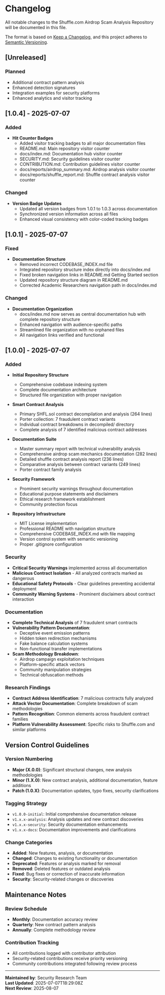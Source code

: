# Changelog

All notable changes to the Shuffle.com Airdrop Scam Analysis Repository will be documented in this file.

The format is based on [Keep a Changelog](https://keepachangelog.com/en/1.0.0/),
and this project adheres to [Semantic Versioning](https://semver.org/spec/v2.0.0.html).

## [Unreleased]

### Planned
- Additional contract pattern analysis
- Enhanced detection signatures
- Integration examples for security platforms
- Enhanced analytics and visitor tracking

## [1.0.4] - 2025-07-07

### Added
- **Hit Counter Badges**
  - Added visitor tracking badges to all major documentation files
  - README.md: Main repository visitor counter
  - docs/index.md: Documentation hub visitor counter
  - SECURITY.md: Security guidelines visitor counter
  - CONTRIBUTION.md: Contribution guidelines visitor counter
  - docs/reports/airdrop_summary.md: Airdrop analysis visitor counter
  - docs/reports/shuffle_report.md: Shuffle contract analysis visitor counter

### Changed
- **Version Badge Updates**
  - Updated all version badges from 1.0.1 to 1.0.3 across documentation
  - Synchronized version information across all files
  - Enhanced visual consistency with color-coded tracking badges

## [1.0.1] - 2025-07-07

### Fixed
- **Documentation Structure**
  - Removed incorrect CODEBASE_INDEX.md file
  - Integrated repository structure index directly into docs/index.md
  - Fixed broken navigation links in README.md Getting Started section
  - Updated repository structure diagram in README.md
  - Corrected Academic Researchers navigation path in docs/index.md

### Changed
- **Documentation Organization**
  - docs/index.md now serves as central documentation hub with complete repository structure
  - Enhanced navigation with audience-specific paths
  - Streamlined file organization with no orphaned files
  - All navigation links verified and functional

## [1.0.0] - 2025-07-07

### Added
- **Initial Repository Structure**
  - Comprehensive codebase indexing system
  - Complete documentation architecture
  - Structured file organization with proper navigation

- **Smart Contract Analysis**
  - Primary SHFL.sol contract decompilation and analysis (264 lines)
  - Porter collection: 7 fraudulent contract variants
  - Individual contract breakdowns in decompiled/ directory
  - Complete analysis of 7 identified malicious contract addresses

- **Documentation Suite**
  - Master summary report with technical vulnerability analysis
  - Comprehensive airdrop scam mechanics documentation (282 lines)
  - Detailed shuffle contract analysis report (236 lines)
  - Comparative analysis between contract variants (249 lines)
  - Porter contract family analysis

- **Security Framework**
  - Prominent security warnings throughout documentation
  - Educational purpose statements and disclaimers
  - Ethical research framework establishment
  - Community protection focus

- **Repository Infrastructure**
  - MIT License implementation
  - Professional README with navigation structure
  - Comprehensive CODEBASE_INDEX.md with file mapping
  - Version control system with semantic versioning
  - Proper .gitignore configuration

### Security
- **Critical Security Warnings** implemented across all documentation
- **Malicious Contract Isolation** - All analyzed contracts marked as dangerous
- **Educational Safety Protocols** - Clear guidelines preventing accidental deployment
- **Community Warning Systems** - Prominent disclaimers about contract interaction

### Documentation
- **Complete Technical Analysis** of 7 fraudulent smart contracts
- **Vulnerability Pattern Documentation**:
  - Deceptive event emission patterns
  - Hidden token redirection mechanisms
  - Fake balance calculation systems
  - Non-functional transfer implementations
- **Scam Methodology Breakdown**:
  - Airdrop campaign exploitation techniques
  - Platform-specific attack vectors
  - Community manipulation strategies
  - Technical obfuscation methods

### Research Findings
- **Contract Address Identification**: 7 malicious contracts fully analyzed
- **Attack Vector Documentation**: Complete breakdown of scam methodologies
- **Pattern Recognition**: Common elements across fraudulent contract families
- **Platform Vulnerability Assessment**: Specific risks to Shuffle.com and similar platforms

## Version Control Guidelines

### Version Numbering
- **Major (X.0.0)**: Significant structural changes, new analysis methodologies
- **Minor (1.X.0)**: New contract analysis, additional documentation, feature additions
- **Patch (1.0.X)**: Documentation updates, typo fixes, security clarifications

### Tagging Strategy
- `v1.0.0-initial`: Initial comprehensive documentation release
- `v1.x.x-analysis`: Analysis updates and new contract discoveries
- `v1.x.x-security`: Security documentation enhancements
- `v1.x.x-docs`: Documentation improvements and clarifications

### Change Categories
- **Added**: New features, analysis, or documentation
- **Changed**: Changes to existing functionality or documentation
- **Deprecated**: Features or analysis marked for removal
- **Removed**: Deleted features or outdated analysis
- **Fixed**: Bug fixes or correction of inaccurate information
- **Security**: Security-related changes or discoveries

## Maintenance Notes

### Review Schedule
- **Monthly**: Documentation accuracy review
- **Quarterly**: New contract pattern analysis
- **Annually**: Complete methodology review

### Contribution Tracking
- All contributions logged with contributor attribution
- Security-related contributions receive priority versioning
- Community contributions integrated following review process

---

**Maintained by**: Security Research Team  
**Last Updated**: 2025-07-07T18:29:08Z  
**Next Review**: 2025-08-07
